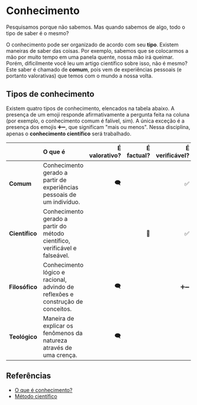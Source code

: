 # Conhecimento

Pesquisamos porque não sabemos. Mas quando sabemos de algo, todo o tipo de saber é o mesmo?

O conhecimento pode ser organizado de acordo com seu **tipo**. Existem maneiras de saber das coisas. Por exemplo, 
sabemos que se colocarmos a mão por muito tempo em uma panela quente, nossa mão irá queimar. Porém, dificilmente você
leu um artigo científico sobre isso, não é mesmo? Este saber é chamado de **comum**, pois vem de experiências pessoais
(e portanto valorativas) que temos com o mundo a nossa volta.

## Tipos de conhecimento

Existem quatro tipos de conhecimento, elencados na tabela abaixo. A presença de um emoji responde afirmativamente a 
pergunta feita na coluna (por exemplo, o conhecimento comum é falível, sim). A única exceção é a presença dos emojis 
➕➖, que significam "mais ou menos". Nessa disciplina, apenas o **conhecimento científico** será trabalhado.

|                | **O que é**                                                                     | **É valorativo?** | **É factual?** | **É verificável?** | **É falível?** | **É exato?** | **É sistemático?** |
|:---------------|:--------------------------------------------------------------------------------|------------------:|---------------:|-------------------:|---------------:|-------------:|-------------------:|
| **Comum**      | Conhecimento gerado a partir de experiências pessoais de um indivíduo.          |               🗨️ |                |                  ✅ |             ☠️ |              |                    |
| **Científico** | Conhecimento gerado a partir do método científico, verificável e falseável.     |                   |             🔬 |                  ✅ |             ☠️ |         ➕➖🎯 |                  ✅ |
| **Filosófico** | Conhecimento lógico e racional, advindo de reflexões e construção de conceitos. |               🗨️ |                |                 ➕➖ |             ☠️ |         ➕➖🎯 |                  ✅ |
| **Teológico**  | Maneira de explicar os fenômenos da natureza através de uma crença.             |               🗨️ |                |                    |                |           🎯 |                  ✅ |

## Referências

* [O que é conhecimento?](https://lambrequim.com.br/mas-afinal-o-que-e-conhecimento/)
* [Método científico](https://brasilescola.uol.com.br/quimica/metodo-cientifico.htm)
